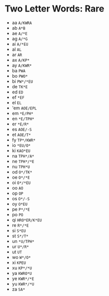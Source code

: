 # Two Letter Words: Rare

* aa `A/KWRA`
* ab `A*B`
* ae `A/*E`
* ag `A/*G`
* ai `A/*EU`
* al `AL`
* ar `AR`
* ax `A/KP*`
* ay `A/KWR*`
* ba `PWA`
* bo `PWO*`
* bi `PW*/*EU`
* de `TK*E`
* ed `ED`
* ef `*EF`
* el `EL`
* 'em `AOE/EPL`
* em `*E/PH*`
* en `*E/TPH*`
* er `*E/R*`
* es `AOE/-S`
* et `AOE/T*`
* fy `TP*/KWR*`
* io `*EU/O*`
* ki `KAO*EU`
* na `TPH*/A*`
* ne `TPH*/*E`
* nu `TPH*U`
* od `O*/TK*`
* oe `O*/*E`
* oi `O*/*EU`
* oo `AO`
* op `OP`
* os `O*/-S`
* oy `O*EU`
* pe `P*/*E`
* po `PO`
* qi `HRO*ER/K*EU`
* re `R*/*E`
* si `S*EU`
* st `S*/T*`
* un `*U/TPH*`
* ur `U*/R*`
* ut `UT`
* wo `W*/O*`
* xi `KPEU`
* xu `KP*/*U`
* ya `KWRO*U`
* ye `KWR*/*E`
* yu `KWR*/*U`
* za `SA*`
